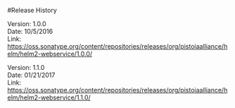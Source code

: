 #Release History

Version:  1.0.0<br>
Date:     10/5/2016<br>
Link:     https://oss.sonatype.org/content/repositories/releases/org/pistoiaalliance/helm/helm2-webservice/1.0.0/<br>

Version:  1.1.0<br>
Date:     01/21/2017<br>
Link:     https://oss.sonatype.org/content/repositories/releases/org/pistoiaalliance/helm/helm2-webservice/1.1.0/<br>
